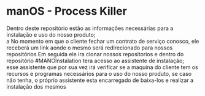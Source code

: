 # manOS - Process Killer

Dentro deste repositório estão as informações necessárias para a instalação e uso do nosso produto;<br>
<span><link rel="stylesheet" href="https://github.com/RED-WAY/MANOInstallation"> a </span>
No momento em que o cliente fechar um contrato de serviço conosco, ele receberá um link aonde o mesmo será redirecionado para nossos repositórios
Em seguida ele ira clonar nossos repositorios e dentro do repositório  #MANOInstalation tera acesso ao assistente de instalação;<br>
esse assistente que por sua vez irá verificar se a maquina do cliente tem os recursos e programas necessários para o uso do nosso produto, 
se caso não tenha, o próprio assistente esta encarregado de baixa-los e realizar a instalação dos mesmos 
